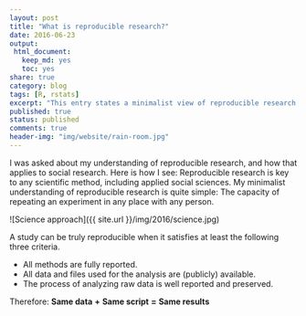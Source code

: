 ```yaml
---
layout: post
title: "What is reproducible research?"
date: 2016-06-23
output:
 html_document: 
   keep_md: yes
   toc: yes
share: true
category: blog
tags: [R, rstats]
excerpt: "This entry states a minimalist view of reproducible research: The capacity of repeating an experiment in any place with any person."
published: true
status: published
comments: true
header-img: "img/website/rain-room.jpg"
---
```



I was asked about my understanding of reproducible research, and how that applies to social research. 
Here is how I see: Reproducible research is key to any scientific method, including applied social sciences. My minimalist understanding of reproducible research is quite simple: The capacity of repeating an experiment in any place with any person.

![Science approach]({{ site.url }}/img/2016/science.jpg) 

A study can be truly reproducible when it satisfies at least the following three criteria.
- All methods are fully reported.
- All data and files used for the analysis are (publicly) available.
- The process of analyzing raw data is well reported and preserved.

Therefore:
**Same data** **+** **Same script** **=** **Same results**
 
